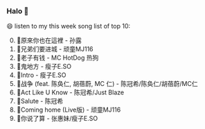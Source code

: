 

### Halo 👋

😄 listen to my this week song list of top 10:

0. 🌈原來你也在這裡 - 孙露
1. 🌈兄弟们要进城 - 顽童MJ116
2. 🌈老子有钱 - MC HotDog 热狗
3. 🌈鬼地方 - 瘦子E.SO
4. 🌈Intro - 瘦子E.SO
5. 🌈战争 (feat. 陈奂仁, 胡蓓蔚, MC 仁) - 陈冠希/陈奂仁/胡蓓蔚/MC仁
6. 🌈Act Like U Know - 陈冠希/Just Blaze
7. 🌈Salute - 陈冠希
8. 🌈Coming home (Live版) - 顽童MJ116
9. 🌈你说了算 - 张惠妹/瘦子E.SO

